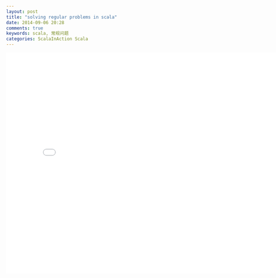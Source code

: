 ```yaml
---
layout: post
title: "solving regular problems in scala"
date: 2014-09-06 20:28
comments: true
keywords: scala, 常规问题
categories: ScalaInAction Scala
---
```


<iframe src="//slides.com/pengfeicui/solving-regular-problems-in-scala/embed" width="800" height="600" scrolling="no" frameborder="0" webkitallowfullscreen mozallowfullscreen allowfullscreen></iframe>

